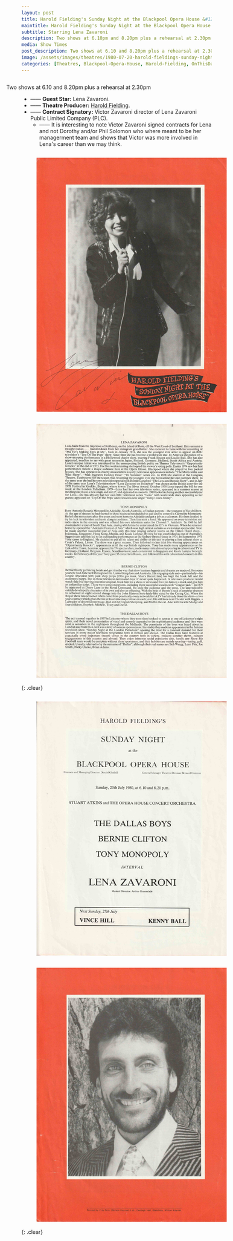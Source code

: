 ```yaml
---
layout: post
title: Harold Fielding's Sunday Night at the Blackpool Opera House &#124; 20 July 1980
maintitle: Harold Fielding's Sunday Night at the Blackpool Opera House
subtitle: Starring Lena Zavaroni
description: Two shows at 6.10pm and 8.20pm plus a rehearsal at 2.30pm The Contract for the show was signed by Victor Zavaroni.
media: Show Times
post_description: Two shows at 6.10 and 8.20pm plus a rehearsal at 2.30pm
image: /assets/images/theatres/1980-07-20-harold-fieldings-sunday-night-at-the-blackpool-opera-house-01.jpg
categories: [Theatres, Blackpool-Opera-House, Harold-Fielding, OnThisDay20July]
---
```


<figure class="fig3">
Two shows at 6.10 and 8.20pm plus a rehearsal at 2.30pm
</figure>

* —— **Guest Star:** Lena Zavaroni.
* —— **Theatre Producer:** [Harold Fielding](/biography/harold-fielding).
* —— **Contract Signatory:** Victor Zavaroni director of Lena Zavaroni Public Limited Company (PLC).
     * —— It is interesting to note Victor Zavaroni signed contracts for Lena and not Dorothy and/or Phil Solomon who where meant to be her managerment team and shows that Victor was more involved in Lena's career than we may think.

<figure class="fig1">
<a href="/assets/images/theatres/1980-07-20-harold-fieldings-sunday-night-at-the-blackpool-opera-house-01.jpg"><img src="/assets/images/theatres/1980-07-20-harold-fieldings-sunday-night-at-the-blackpool-opera-house-01.jpg" class="full-width zoom-in"></a>
</figure>

<figure class="fig2">
<a href="/assets/images/theatres/1980-07-20-harold-fieldings-sunday-night-at-the-blackpool-opera-house-02.jpg"><img src="/assets/images/theatres/1980-07-20-harold-fieldings-sunday-night-at-the-blackpool-opera-house-02.jpg" class="full-width zoom-in"></a>
</figure>

{: .clear}

<figure class="fig1">
<a href="/assets/images/theatres/1980-07-20-harold-fieldings-sunday-night-at-the-blackpool-opera-house-03.jpg"><img src="/assets/images/theatres/1980-07-20-harold-fieldings-sunday-night-at-the-blackpool-opera-house-03.jpg" class="full-width zoom-in"></a>
</figure>

<figure class="fig2">
<a href="/assets/images/theatres/1980-07-20-harold-fieldings-sunday-night-at-the-blackpool-opera-house-04.jpg"><img src="/assets/images/theatres/1980-07-20-harold-fieldings-sunday-night-at-the-blackpool-opera-house-04.jpg" class="full-width zoom-in"></a>
</figure>

<br />{: .clear}

<style>
.fig1 {float:left; width:49%;}

.fig2 {float:right; width:49%;}

.fig3 {float:right; width:100%;}

figcaption {float:left; width:100%;}

@media screen and (orientation:portrait) {
.fig1, .fig2 {float:left; width:100%;}
figcaption {float:left; width:100%; margin-bottom: 10px;}
}
</style>

